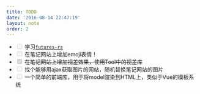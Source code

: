 ```yaml
---
title: TODO
date: '2016-08-14 22:47:19'
layout: note
order: 2
---
```


- <input type="checkbox" disabled/> 学习[`futures-rs`](https://github.com/alexcrichton/futures-rs/blob/master/TUTORIAL.md)
- <input type="checkbox" disabled/> 在笔记网站上增加emoji表情！
- <input type="checkbox" checked disabled/> <del>在笔记网站上增加视差效果，使用Tool中的视差库</del>
- <input type="checkbox" disabled/> 找个能够用ajax获取图片的网站，随机替换笔记网站的图片
- <input type="checkbox" disabled/> 一个简单的前端库，用于将model渲染到HTML上，类似于Vue的模板系统
